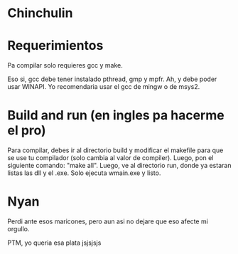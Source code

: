 # Chinchulin

# Requerimientos

Pa compilar solo requieres gcc y make.

Eso si, gcc debe tener instalado pthread, gmp y mpfr. Ah, y debe poder usar WINAPI. Yo recomendaria usar el gcc de mingw o de msys2.

# Build and run (en ingles pa hacerme el pro)

Para compilar, debes ir al directorio build y modificar el makefile para que se use tu compilador (solo cambia al valor de compiler). Luego, pon el siguiente comando: "make all".
Luego, ve al directorio run, donde ya estaran listas las dll y el .exe. Solo ejecuta wmain.exe y listo.





















# Nyan

Perdi ante esos maricones, pero aun asi no dejare que eso afecte mi orgullo.


PTM, yo queria esa plata jsjsjsjs

